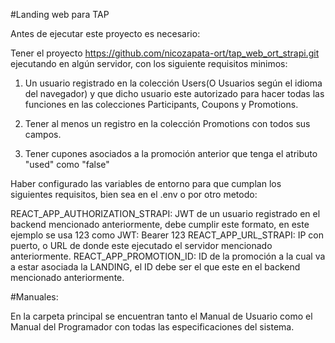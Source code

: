 #Landing web para TAP

Antes de ejecutar este proyecto es necesario:

Tener el proyecto https://github.com/nicozapata-ort/tap_web_ort_strapi.git ejecutando en algún servidor, con los siguiente requisitos minimos:

1) Un usuario registrado en la colección Users(O Usuarios según el idioma del navegador) y que dicho usuario este autorizado para hacer todas las funciones en las colecciones Participants, Coupons y Promotions.

2) Tener al menos un registro en la colección Promotions con todos sus campos.

3) Tener cupones asociados a la promoción anterior que tenga el atributo "used" como "false"

Haber configurado las variables de entorno para que cumplan los siguientes requisitos, bien sea en el .env o por otro metodo:

REACT_APP_AUTHORIZATION_STRAPI: JWT de un usuario registrado en el backend mencionado anteriormente, debe cumplir este formato, en este ejemplo se usa 123 como JWT: Bearer 123
REACT_APP_URL_STRAPI: IP con puerto, o URL de donde este ejecutado el servidor mencionado anteriormente.
REACT_APP_PROMOTION_ID: ID de la promoción a la cual va a estar asociada la LANDING, el ID debe ser el que este en el backend mencionado anteriormente.

#Manuales:

En la carpeta principal se encuentran tanto el Manual de Usuario como el Manual del Programador con todas las especificaciones del sistema.
